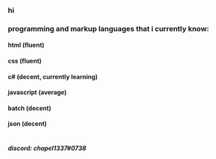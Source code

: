 ### hi

### programming and markup languages that i currently know:
#### html (fluent)
#### css (fluent)
#### c# (decent, currently learning)
#### javascript (average)
#### batch (decent)
#### json (decent)

#

##### discord: chapel1337#0738
